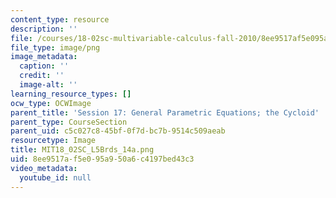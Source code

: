 ```yaml
---
content_type: resource
description: ''
file: /courses/18-02sc-multivariable-calculus-fall-2010/8ee9517af5e095a950a6c4197bed43c3_MIT18_02SC_L5Brds_14a.png
file_type: image/png
image_metadata:
  caption: ''
  credit: ''
  image-alt: ''
learning_resource_types: []
ocw_type: OCWImage
parent_title: 'Session 17: General Parametric Equations; the Cycloid'
parent_type: CourseSection
parent_uid: c5c027c8-45bf-0f7d-bc7b-9514c509aeab
resourcetype: Image
title: MIT18_02SC_L5Brds_14a.png
uid: 8ee9517a-f5e0-95a9-50a6-c4197bed43c3
video_metadata:
  youtube_id: null
---
```

